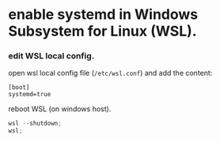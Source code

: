 
# enable systemd in Windows Subsystem for Linux (WSL).

### edit WSL local config.

open wsl local config file (`/etc/wsl.conf`) and add the content:

```
[boot]
systemd=true
```

reboot WSL (on windows host).
```powershell
wsl --shutdown;
wsl;
```
